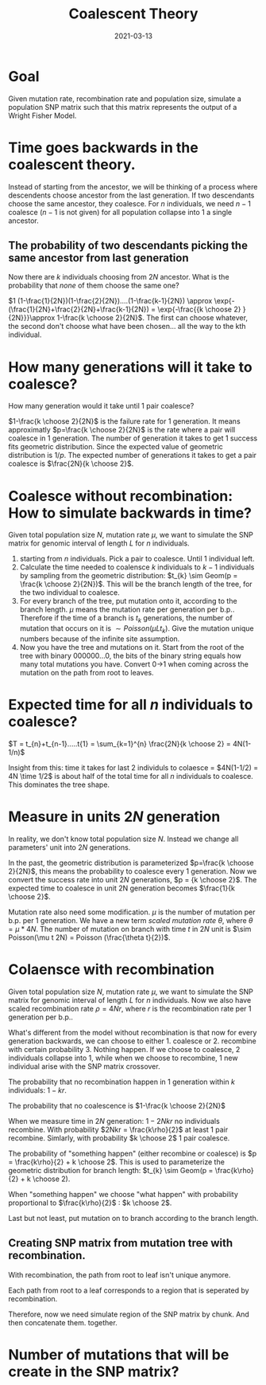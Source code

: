 ﻿---
layout: post
title:  "Coalescent Theory"
description: "Simulate a population in $O(nm)$ time"
date:   2021-03-13
tags: []
category: genetics
tagline: 
---
# Goal

Given mutation rate, recombination rate and population size, simulate a population SNP matrix such that this matrix represents the output of a Wright Fisher Model.

# Time goes backwards in the coalescent theory.

Instead of starting from the ancestor, we will be thinking of a process where descendents choose ancestor from the last generation. If two descendants choose the same ancestor, they coalesce. For $n$ individuals, we need $n-1$ coalesce ($n-1$ is not given) for all population collapse into 1 a single ancestor.

## The probability of two descendants picking the same ancestor from last generation
Now there are $k$ individuals choosing from $2N$ ancestor. What is the probability that *none* of them choose the same one?

$1 (1-\frac{1}{2N})(1-\frac{2}{2N})....(1-\frac{k-1}{2N}) \approx \exp{-(\frac{1}{2N}+\frac{2}{2N}+\frac{k-1}{2N}) = \exp{-\frac{{k \choose 2} }{2N}}}\approx 1-\frac{k \choose 2}{2N}$. The first can choose whatever, the second don't choose what have been chosen... all the way to the kth individual.

# How many generations will it take to coalesce?
How many generation would it take until 1 pair coalesce?

$1-\frac{k \choose 2}{2N}$ is the failure rate for 1 generation. It means approximatly $p=\frac{k \choose 2}{2N}$ is the rate where a pair will coalesce in 1 generation. The number of generation it takes to get 1 success fits geometric distribution. Since the expected value of geometric distribution is $1/p$. The expected number of generations it takes to get a pair coalesce is $\frac{2N}{k \choose 2}$.

# Coalesce without recombination: How to simulate backwards in time?
Given total population size $N$, mutation rate $\mu$, we want to simulate the SNP matrix for genomic interval of length $L$ for $n$ individuals.
1. starting from $n$ individuals. Pick a pair to coalesce. Until 1 individual left.
2. Calculate the time needed to coalensce $k$ individuals to $k-1$ individuals by sampling from the geometric distribution: $t_{k} \sim Geom(p = \frac{k \choose 2}{2N})$. This will be the branch length of the tree, for the two individual to coalesce.
3. For every branch of the tree, put mutation onto it, according to the branch length. $\mu$ means the mutation rate per generation per b.p.. Therefore if the time of a branch is $t_{k}$ generations, the number of mutation that occurs on it is $\sim Poisson(\mu L t_{k})$. Give the mutation unique numbers because of the infinite site assumption.
4. Now you have the tree and mutations on it. Start from the root of the tree with binary 000000...0, the bits of the binary string equals how many total mutations you have. Convert 0->1 when coming across the mutation on the path from root to leaves.


# Expected time for all $n$ individuals to coalesce?
$T = t_{n}+t_{n-1}.....t{1} = \sum_{k=1}^{n} \frac{2N}{k \choose 2} = 4N(1-1/n)$

Insight from this: time it takes for last 2 individuls to colaesce = $4N(1-1/2) = 4N \time 1/2$ is about half of the total time for all $n$ individuals to coalesce. This dominates the tree shape.

# Measure in units $2N$ generation
In reality, we don't know total population size $N$. Instead we change all parameters' unit into $2N$ generations.

In the past, the geometric distribution is parameterized $p=\frac{k \choose 2}{2N}$, this means the probability to coalesce every 1 generation. Now we convert the success rate into unit $2N$ generations, $p = {k \choose 2}$. The expected time to coalesce in unit 2N generation becomes $\frac{1}{k \choose 2}$.

Mutation rate also need some modification. $\mu$ is the number of mutation per b.p. per 1 generation. We have a new term *scaled mutation rate* $\theta$, where $\theta = \mu * 4N$. The number of mutation on branch with time $t$ in $2N$ unit is $\sim Poisson(\mu t 2N) = Poisson (\frac{\theta t}{2})$.

# Colaensce with recombination
Given total population size $N$, mutation rate $\mu$, we want to simulate the SNP matrix for genomic interval of length $L$ for $n$ individuals. Now we also have scaled recombination rate $\rho = 4Nr$, where $r$ is the recombination rate per 1 generation per b.p..

What's different from the model without recombination is that now for every generation backwards, we can choose to either 1. coalesce or 2. recombine with certain probability 3. Nothing happen. If we choose to coalesce, 2 individuals collapse into 1, while when we choose to recombine, 1 new individual arise with the SNP matrix crossover.

The probability that no recombination happen in $1$ generation within $k$ individuals:
 $1- kr$.

The probability that no coalescence is $1-\frac{k \choose 2}{2N}$

When we measure time in $2N$ generation:
$1-2Nkr$ no individuals recombine. With probability $2Nkr = \frac{k\rho}{2}$ at least 1 pair recombine.
Simlarly, with probability $k \choose 2$ 1 pair coalesce.

The probability of "something happen" (either recombine or coalesce) is $p = \frac{k\rho}{2} + k \choose 2$. This is used to parameterize the geometric distribution for branch length: $t_{k} \sim Geom(p = \frac{k\rho}{2} + k \choose 2).

When "something happen" we choose "what happen" with probability proportional to $\frac{k\rho}{2}$ : $k \choose 2$.

Last but not least, put mutation on to branch according to the branch length.

## Creating SNP matrix from mutation tree with recombination.
With recombination, the path from root to leaf  isn't unique anymore.

Each path from root to a leaf corresponds to a region that is seperated by recombination.

Therefore, now we need simulate region of the SNP matrix by chunk. And then concatenate them. together.

# Number of mutations that will be create in the SNP matrix?

<TODO>
